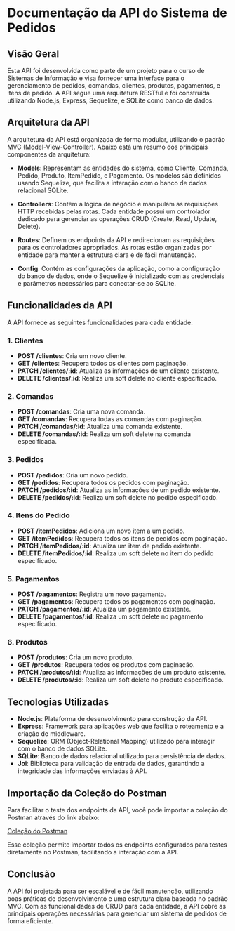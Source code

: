# Documentação da API do Sistema de Pedidos

## Visão Geral

Esta API foi desenvolvida como parte de um projeto para o curso de Sistemas de Informação e visa fornecer uma interface para o gerenciamento de pedidos, comandas, clientes, produtos, pagamentos, e itens de pedido. A API segue uma arquitetura RESTful e foi construída utilizando Node.js, Express, Sequelize, e SQLite como banco de dados.

## Arquitetura da API

A arquitetura da API está organizada de forma modular, utilizando o padrão MVC (Model-View-Controller). Abaixo está um resumo dos principais componentes da arquitetura:

- **Models**: Representam as entidades do sistema, como Cliente, Comanda, Pedido, Produto, ItemPedido, e Pagamento. Os modelos são definidos usando Sequelize, que facilita a interação com o banco de dados relacional SQLite.
  
- **Controllers**: Contêm a lógica de negócio e manipulam as requisições HTTP recebidas pelas rotas. Cada entidade possui um controlador dedicado para gerenciar as operações CRUD (Create, Read, Update, Delete).

- **Routes**: Definem os endpoints da API e redirecionam as requisições para os controladores apropriados. As rotas estão organizadas por entidade para manter a estrutura clara e de fácil manutenção.

- **Config**: Contém as configurações da aplicação, como a configuração do banco de dados, onde o Sequelize é inicializado com as credenciais e parâmetros necessários para conectar-se ao SQLite.

## Funcionalidades da API

A API fornece as seguintes funcionalidades para cada entidade:

### 1. Clientes

- **POST /clientes**: Cria um novo cliente.
- **GET /clientes**: Recupera todos os clientes com paginação.
- **PATCH /clientes/:id**: Atualiza as informações de um cliente existente.
- **DELETE /clientes/:id**: Realiza um soft delete no cliente especificado.

### 2. Comandas

- **POST /comandas**: Cria uma nova comanda.
- **GET /comandas**: Recupera todas as comandas com paginação.
- **PATCH /comandas/:id**: Atualiza uma comanda existente.
- **DELETE /comandas/:id**: Realiza um soft delete na comanda especificada.

### 3. Pedidos

- **POST /pedidos**: Cria um novo pedido.
- **GET /pedidos**: Recupera todos os pedidos com paginação.
- **PATCH /pedidos/:id**: Atualiza as informações de um pedido existente.
- **DELETE /pedidos/:id**: Realiza um soft delete no pedido especificado.

### 4. Itens do Pedido

- **POST /itemPedidos**: Adiciona um novo item a um pedido.
- **GET /itemPedidos**: Recupera todos os itens de pedidos com paginação.
- **PATCH /itemPedidos/:id**: Atualiza um item de pedido existente.
- **DELETE /itemPedidos/:id**: Realiza um soft delete no item do pedido especificado.

### 5. Pagamentos

- **POST /pagamentos**: Registra um novo pagamento.
- **GET /pagamentos**: Recupera todos os pagamentos com paginação.
- **PATCH /pagamentos/:id**: Atualiza um pagamento existente.
- **DELETE /pagamentos/:id**: Realiza um soft delete no pagamento especificado.

### 6. Produtos

- **POST /produtos**: Cria um novo produto.
- **GET /produtos**: Recupera todos os produtos com paginação.
- **PATCH /produtos/:id**: Atualiza as informações de um produto existente.
- **DELETE /produtos/:id**: Realiza um soft delete no produto especificado.

## Tecnologias Utilizadas

- **Node.js**: Plataforma de desenvolvimento para construção da API.
- **Express**: Framework para aplicações web que facilita o roteamento e a criação de middleware.
- **Sequelize**: ORM (Object-Relational Mapping) utilizado para interagir com o banco de dados SQLite.
- **SQLite**: Banco de dados relacional utilizado para persistência de dados.
- **Joi**: Biblioteca para validação de entrada de dados, garantindo a integridade das informações enviadas à API.

## Importação da Coleção do Postman

Para facilitar o teste dos endpoints da API, você pode importar a coleção do Postman através do link abaixo:

[Coleção do Postman](https://github.com/marcosmessias-src/api-pedidos-ifal/blob/main/postman-collection.json)

Esse coleção permite importar todos os endpoints configurados para testes diretamente no Postman, facilitando a interação com a API.

## Conclusão

A API foi projetada para ser escalável e de fácil manutenção, utilizando boas práticas de desenvolvimento e uma estrutura clara baseada no padrão MVC. Com as funcionalidades de CRUD para cada entidade, a API cobre as principais operações necessárias para gerenciar um sistema de pedidos de forma eficiente.
